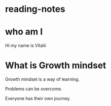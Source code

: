 # reading-notes

# who am I

 Hi my name is Vitalii

# What is Growth mindset

Growth mindset is a way of learning. 

Problems can be overcome. 

Everyone has their own journey. 
